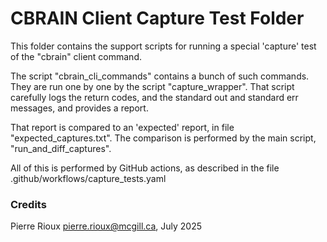 
# CBRAIN Client Capture Test Folder

This folder contains the support scripts for running
a special 'capture' test of the "cbrain" client command.

The script "cbrain_cli_commands" contains a bunch of such
commands. They are run one by one by the script "capture_wrapper".
That script carefully logs the return codes, and the standard out
and standard err messages, and provides a report.

That report is compared to an 'expected' report, in file
"expected_captures.txt". The comparison is performed
by the main script, "run_and_diff_captures".

All of this is performed by GitHub actions, as described in
the file .github/workflows/capture_tests.yaml

### Credits

Pierre Rioux <pierre.rioux@mcgill.ca>, July 2025
